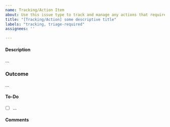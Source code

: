 ```yaml
---
name: Tracking/Action Item
about: Use this issue type to track and manage any actions that require a certain amount of time. Don't use this issue type if the task will be closed within hours.
title: "[Tracking/Action] some descriptive title"
labels: "tracking, triage-required"
assignees: ''

---
```


<!-- Thank you for contributing to the TAG!
    Please remind that an issue is not the place to ask a question.
    The README documents how to reach us https://github.com/cncf/tag-env-sustainability#contact 
    Thank you :) -->

#### Description
<!-- What is your activity about? -->

...

### Outcome
<!-- What do you want to achieve and share with the community?  -->

...

#### To-Do
<!-- What specific actions do you need to do to implement it? -->

- [ ] ...

#### Comments

<!-- Anything you like to refer to, people you like to link, additional details  -->
